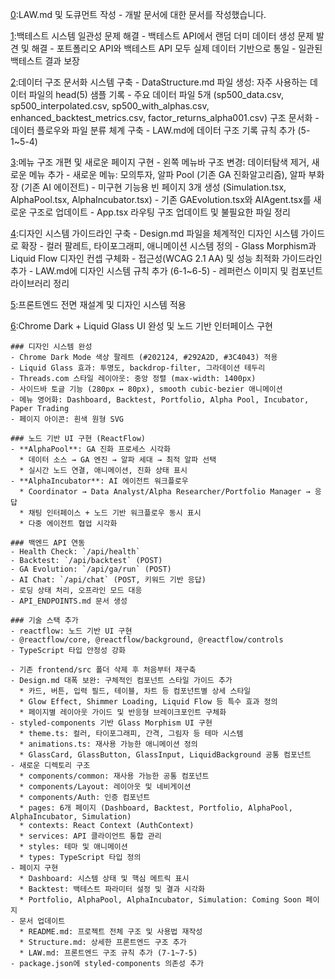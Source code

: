 [0](20251014):LAW.md 및 도큐먼트 작성
    - 개발 문서에 대한 문서를 작성했습니다.

[1](20250925):백테스트 시스템 일관성 문제 해결
    - 백테스트 API에서 랜덤 더미 데이터 생성 문제 발견 및 해결
    - 포트폴리오 API와 백테스트 API 모두 실제 데이터 기반으로 통일
    - 일관된 백테스트 결과 보장

[2](20250114):데이터 구조 문서화 시스템 구축
    - DataStructure.md 파일 생성: 자주 사용하는 데이터 파일의 head(5) 샘플 기록
    - 주요 데이터 파일 5개 (sp500_data.csv, sp500_interpolated.csv, sp500_with_alphas.csv, enhanced_backtest_metrics.csv, factor_returns_alpha001.csv) 구조 문서화
    - 데이터 플로우와 파일 분류 체계 구축
    - LAW.md에 데이터 구조 기록 규칙 추가 (5-1~5-4)

[3](20250114):메뉴 구조 개편 및 새로운 페이지 구현
    - 왼쪽 메뉴바 구조 변경: 데이터탐색 제거, 새로운 메뉴 추가
    - 새로운 메뉴: 모의투자, 알파 Pool (기존 GA 진화알고리즘), 알파 부화장 (기존 AI 에이전트)
    - 미구현 기능용 빈 페이지 3개 생성 (Simulation.tsx, AlphaPool.tsx, AlphaIncubator.tsx)
    - 기존 GAEvolution.tsx와 AIAgent.tsx를 새로운 구조로 업데이트
    - App.tsx 라우팅 구조 업데이트 및 불필요한 파일 정리

[4](20250114):디자인 시스템 가이드라인 구축
    - Design.md 파일을 체계적인 디자인 시스템 가이드로 확장
    - 컬러 팔레트, 타이포그래피, 애니메이션 시스템 정의
    - Glass Morphism과 Liquid Flow 디자인 컨셉 구체화
    - 접근성(WCAG 2.1 AA) 및 성능 최적화 가이드라인 추가
    - LAW.md에 디자인 시스템 규칙 추가 (6-1~6-5)
    - 레퍼런스 이미지 및 컴포넌트 라이브러리 정리

[5](20251014):프론트엔드 전면 재설계 및 디자인 시스템 적용

[6](20251014):Chrome Dark + Liquid Glass UI 완성 및 노드 기반 인터페이스 구현
    
    ### 디자인 시스템 완성
    - Chrome Dark Mode 색상 팔레트 (#202124, #292A2D, #3C4043) 적용
    - Liquid Glass 효과: 투명도, backdrop-filter, 그라데이션 테두리
    - Threads.com 스타일 레이아웃: 중앙 정렬 (max-width: 1400px)
    - 사이드바 토글 기능 (280px ↔ 80px), smooth cubic-bezier 애니메이션
    - 메뉴 영어화: Dashboard, Backtest, Portfolio, Alpha Pool, Incubator, Paper Trading
    - 페이지 아이콘: 흰색 원형 SVG
    
    ### 노드 기반 UI 구현 (ReactFlow)
    - **AlphaPool**: GA 진화 프로세스 시각화
      * 데이터 소스 → GA 엔진 → 알파 세대 → 최적 알파 선택
      * 실시간 노드 연결, 애니메이션, 진화 상태 표시
    - **AlphaIncubator**: AI 에이전트 워크플로우
      * Coordinator → Data Analyst/Alpha Researcher/Portfolio Manager → 응답
      * 채팅 인터페이스 + 노드 기반 워크플로우 동시 표시
      * 다중 에이전트 협업 시각화
    
    ### 백엔드 API 연동
    - Health Check: `/api/health`
    - Backtest: `/api/backtest` (POST)
    - GA Evolution: `/api/ga/run` (POST)
    - AI Chat: `/api/chat` (POST, 키워드 기반 응답)
    - 로딩 상태 처리, 오프라인 모드 대응
    - API_ENDPOINTS.md 문서 생성
    
    ### 기술 스택 추가
    - reactflow: 노드 기반 UI 구현
    - @reactflow/core, @reactflow/background, @reactflow/controls
    - TypeScript 타입 안정성 강화
    
    - 기존 frontend/src 폴더 삭제 후 처음부터 재구축
    - Design.md 대폭 보완: 구체적인 컴포넌트 스타일 가이드 추가
      * 카드, 버튼, 입력 필드, 테이블, 차트 등 컴포넌트별 상세 스타일
      * Glow Effect, Shimmer Loading, Liquid Flow 등 특수 효과 정의
      * 페이지별 레이아웃 가이드 및 반응형 브레이크포인트 구체화
    - styled-components 기반 Glass Morphism UI 구현
      * theme.ts: 컬러, 타이포그래피, 간격, 그림자 등 테마 시스템
      * animations.ts: 재사용 가능한 애니메이션 정의
      * GlassCard, GlassButton, GlassInput, LiquidBackground 공통 컴포넌트
    - 새로운 디렉토리 구조
      * components/common: 재사용 가능한 공통 컴포넌트
      * components/Layout: 레이아웃 및 네비게이션
      * components/Auth: 인증 컴포넌트
      * pages: 6개 페이지 (Dashboard, Backtest, Portfolio, AlphaPool, AlphaIncubator, Simulation)
      * contexts: React Context (AuthContext)
      * services: API 클라이언트 통합 관리
      * styles: 테마 및 애니메이션
      * types: TypeScript 타입 정의
    - 페이지 구현
      * Dashboard: 시스템 상태 및 핵심 메트릭 표시
      * Backtest: 백테스트 파라미터 설정 및 결과 시각화
      * Portfolio, AlphaPool, AlphaIncubator, Simulation: Coming Soon 페이지
    - 문서 업데이트
      * README.md: 프로젝트 전체 구조 및 사용법 재작성
      * Structure.md: 상세한 프론트엔드 구조 추가
      * LAW.md: 프론트엔드 구조 규칙 추가 (7-1~7-5)
    - package.json에 styled-components 의존성 추가
